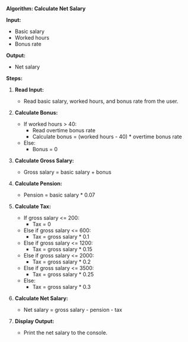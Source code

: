 **Algorithm: Calculate Net Salary**

**Input:**
* Basic salary
* Worked hours
* Bonus rate

**Output:**
* Net salary

**Steps:**

1. **Read Input:**
   - Read basic salary, worked hours, and bonus rate from the user.

2. **Calculate Bonus:**
   - If worked hours > 40:
     - Read overtime bonus rate
     - Calculate bonus = (worked hours - 40) * overtime bonus rate
   - Else:
     - Bonus = 0

3. **Calculate Gross Salary:**
   - Gross salary = basic salary + bonus

4. **Calculate Pension:**
   - Pension = basic salary * 0.07

5. **Calculate Tax:**
   - If gross salary <= 200:
     - Tax = 0
   - Else if gross salary <= 600:
     - Tax = gross salary * 0.1
   - Else if gross salary <= 1200:
     - Tax = gross salary * 0.15
   - Else if gross salary <= 2000:
     - Tax = gross salary * 0.2
   - Else if gross salary <= 3500:
     - Tax = gross salary * 0.25
   - Else:
     - Tax = gross salary * 0.3

6. **Calculate Net Salary:**
   - Net salary = gross salary - pension - tax

7. **Display Output:**
   - Print the net salary to the console.


  
     

